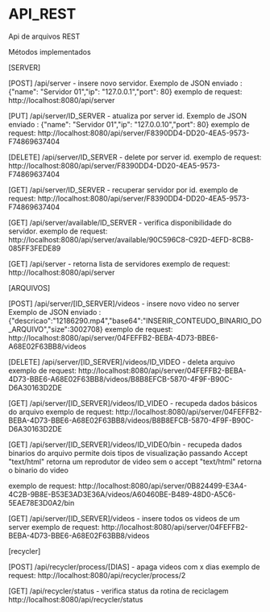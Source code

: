 ﻿# API_REST
Api de arquivos REST

Métodos implementados

[SERVER]

[POST] /api/server - insere novo servidor.
Exemplo de JSON enviado : {"name": "Servidor 01","ip": "127.0.0.1","port": 80}
exemplo de request: http://localhost:8080/api/server

[PUT] /api/server/ID_SERVER - atualiza por server id.
Exemplo de JSON enviado : {"name": "Servidor 01","ip": "127.0.0.10","port": 80}
exemplo de request: http://localhost:8080/api/server/F8390DD4-DD20-4EA5-9573-F74869637404

[DELETE] /api/server/ID_SERVER - delete por server id.
exemplo de request: http://localhost:8080/api/server/F8390DD4-DD20-4EA5-9573-F74869637404

[GET] /api/server/ID_SERVER - recuperar servidor por id.
exemplo de request: http://localhost:8080/api/server/F8390DD4-DD20-4EA5-9573-F74869637404

[GET] /api/server/available/ID_SERVER - verifica disponibilidade do servidor.
exemplo de request: http://localhost:8080/api/server/available/90C596C8-C92D-4EFD-8CB8-085FF3FEDE89

[GET] /api/server - retorna lista de servidores
exemplo de request: http://localhost:8080/api/server

[ARQUIVOS]

[POST] /api/server/[ID_SERVER]/videos - insere novo video no server
Exemplo de JSON enviado :  {"descricao":"12186290.mp4","base64":"INSERIR_CONTEUDO_BINARIO_DO_ARQUIVO","size":3002708}
exemplo de request: http://localhost:8080/api/server/04FEFFB2-BEBA-4D73-BBE6-A68E02F63BB8/videos

[DELETE] /api/server/[ID_SERVER]/videos/ID_VIDEO - deleta arquivo
exemplo de request: http://localhost:8080/api/server/04FEFFB2-BEBA-4D73-BBE6-A68E02F63BB8/videos/B8B8EFCB-5870-4F9F-B90C-D6A30163D2DE

[GET] /api/server/[ID_SERVER]/videos/ID_VIDEO - recupeda dados básicos do arquivo
exemplo de request: http://localhost:8080/api/server/04FEFFB2-BEBA-4D73-BBE6-A68E02F63BB8/videos/B8B8EFCB-5870-4F9F-B90C-D6A30163D2DE

[GET] /api/server/[ID_SERVER]/videos/ID_VIDEO/bin - recupeda dados binarios do arquivo
permite dois tipos de visualização passando
Accept "text/html" retorna um reprodutor de video
sem o accept "text/html" retorna o binario do video

exemplo de request: http://localhost:8080/api/server/0B824499-E3A4-4C2B-9B8E-B53E3AD3E36A/videos/A60460BE-B489-48D0-A5C6-5EAE78E3D0A2/bin

[GET] /api/server/[ID_SERVER]/videos - insere todos os videos de um server
exemplo de request: http://localhost:8080/api/server/04FEFFB2-BEBA-4D73-BBE6-A68E02F63BB8/videos

[recycler]

[POST] /api/recycler/process/[DIAS] - apaga videos com x dias
exemplo de request: http://localhost:8080/api/recycler/process/2

[GET] /api/recycler/status - verifica status da rotina de reciclagem
http://localhost:8080/api/recycler/status



